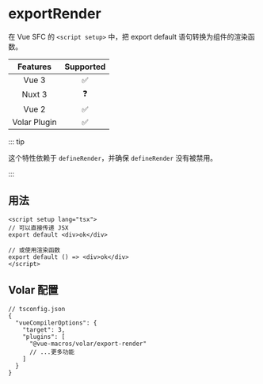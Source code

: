 # exportRender

<StabilityLevel level="experimental" />

在 Vue SFC 的 `<script setup>` 中，把 export default 语句转换为组件的渲染函数。

|   Features   |     Supported      |
| :----------: | :----------------: |
|    Vue 3     | :white_check_mark: |
|    Nuxt 3    |     :question:     |
|    Vue 2     | :white_check_mark: |
| Volar Plugin | :white_check_mark: |

::: tip

这个特性依赖于 `defineRender`，并确保 `defineRender` 没有被禁用。

:::

## 用法

```vue
<script setup lang="tsx">
// 可以直接传递 JSX
export default <div>ok</div>

// 或使用渲染函数
export default () => <div>ok</div>
</script>
```

## Volar 配置

```jsonc {6}
// tsconfig.json
{
  "vueCompilerOptions": {
    "target": 3,
    "plugins": [
      "@vue-macros/volar/export-render"
      // ...更多功能
    ]
  }
}
```
